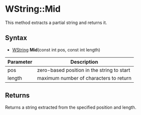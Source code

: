 # WString::Mid #
This method extracts a partial string and returns it.

## Syntax ##
- [WString](WString.md) **Mid**(const int pos, const int length)

| Parameter | Description |
| --- | --- |
| pos | zero-based position in the string to start |
| length | maximum number of characters to return |

## Returns ##
Returns a string extracted from the specified position and length.